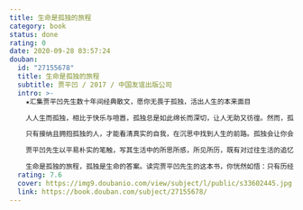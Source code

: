 ```yaml
---
title: 生命是孤独的旅程
category: book
status: done
rating: 0
date: 2020-09-28 03:57:24
douban:
  id: "27155678"
  title: 生命是孤独的旅程
  subtitle: 贾平凹 / 2017 / 中国友谊出版公司
  intro: >-
    ★汇集贾平凹先生数十年间经典散文，愿你无畏于孤独，活出人生的本来面目

    人人生而孤独，相比于快乐与喧嚣，孤独总是如此绵长而深切，让人无助又彷徨。然而，孤独并不可怕，可怕的是畏惧孤独。

    只有接纳且拥抱孤独的人，才能看清真实的自我，在沉思中找到人生的前路。孤独会让你会活得更加清醒而坚韧，逐渐穿越迷茫，变得越来越强大。

    贾平凹先生以平易朴实的笔触，写其生活中的所思所感，所见所历，既有对过往生活的追忆，也有对亲友的怀念，对故乡的留恋……字里行间，遍陈生命中的孤独、苦痛与真实。

    生命是孤独的旅程，孤独是生命的答案。读完贾平凹先生的这本书，你恍然如悟：只有历经孤独的人，才能活出人生的真正滋味。
  rating: 7.6
  cover: https://img9.doubanio.com/view/subject/l/public/s33602445.jpg
  link: https://book.douban.com/subject/27155678/
---
```


